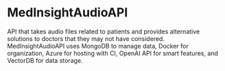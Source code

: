# MedInsightAudioAPI
API that takes audio files related to patients and provides alternative solutions to doctors that they may not have considered.
MedInsightAudioAPI uses MongoDB to manage data, Docker for organization, Azure for hosting with CI, OpenAI API for smart features, and VectorDB for data storage.
